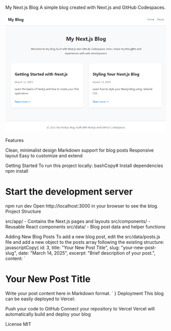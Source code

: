 My Next.js Blog
A simple blog created with Next.js and GitHub Codespaces.

![Blog Screenshot](https://github.com/afmontoya/my-nextjs-blog/blob/main/my-nextjs-blog-by-albert-montoya.png)

Features

Clean, minimalist design
Markdown support for blog posts
Responsive layout
Easy to customize and extend

Getting Started
To run this project locally:
bashCopy# Install dependencies
npm install

# Start the development server
npm run dev
Open http://localhost:3000 in your browser to see the blog.
Project Structure

src/app/ - Contains the Next.js pages and layouts
src/components/ - Reusable React components
src/data/ - Blog post data and helper functions

Adding New Blog Posts
To add a new blog post, edit the src/data/posts.js file and add a new object to the posts array following the existing structure:
javascriptCopy{
  id: 3,
  title: "Your New Post Title",
  slug: "your-new-post-slug",
  date: "March 14, 2025",
  excerpt: "Brief description of your post.",
  content: `
# Your New Post Title

Write your post content here in Markdown format.
  `
}
Deployment
This blog can be easily deployed to Vercel:

Push your code to GitHub
Connect your repository to Vercel
Vercel will automatically build and deploy your blog

License
MIT
